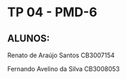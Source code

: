 # TP 04 - PMD-6

## ALUNOS:



Renato de Araújo Santos CB3007154

Fernando Avelino da Silva CB3008053

